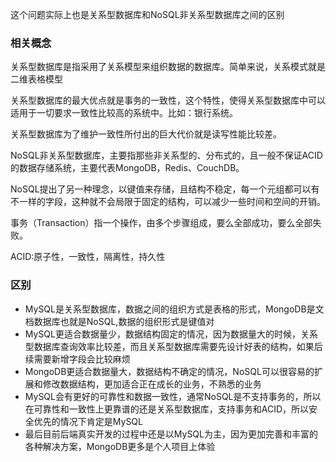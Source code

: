 这个问题实际上也是关系型数据库和NoSQL非关系型数据库之间的区别

### 相关概念

关系型数据库是指采用了关系模型来组织数据的数据库。简单来说，关系模式就是二维表格模型

关系型数据库的最大优点就是事务的一致性，这个特性，使得关系型数据库中可以适用于一切要求一致性比较高的系统中。比如：银行系统。

关系型数据库为了维护一致性所付出的巨大代价就是读写性能比较差。

NoSQL非关系型数据库，主要指那些非关系型的、分布式的，且一般不保证ACID的数据存储系统，主要代表MongoDB，Redis、CouchDB。

NoSQL提出了另一种理念，以键值来存储，且结构不稳定，每一个元组都可以有不一样的字段，这种就不会局限于固定的结构，可以减少一些时间和空间的开销。

事务（Transaction）指一个操作，由多个步骤组成，要么全部成功，要么全部失败。

ACID:原子性，一致性，隔离性，持久性

### 区别

- MySQL是关系型数据库，数据之间的组织方式是表格的形式，MongoDB是文档数据库也就是NoSQL,数据的组织形式是键值对
- MySQL更适合数据量少，数据结构固定的情况，因为数据量大的时候，关系型数据库查询效率比较差，而且关系型数据库需要先设计好表的结构，如果后续需要新增字段会比较麻烦
- MongoDB更适合数据量大，数据结构不确定的情况，NoSQL可以很容易的扩展和修改数据结构，更加适合正在成长的业务，不熟悉的业务
- MySQL会有更好的可靠性和数据一致性，通常NoSQL是不支持事务的，所以在可靠性和一致性上更靠谱的还是关系型数据库，支持事务和ACID，所以安全优先的情况下肯定是MySQL
- 最后目前后端真实开发的过程中还是以MySQL为主，因为更加完善和丰富的各种解决方案，MongoDB更多是个人项目上体验